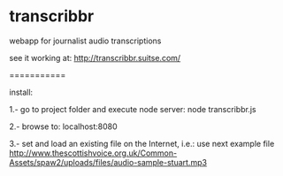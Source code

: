 transcribbr
===========

webapp for journalist audio transcriptions

see it working at: http://transcribbr.suitse.com/

===========

install: 

1.- go to project folder and execute node server: node transcribbr.js

2.- browse to: localhost:8080

3.- set and load an existing file on the Internet, i.e.: use next example file http://www.thescottishvoice.org.uk/Common-Assets/spaw2/uploads/files/audio-sample-stuart.mp3

